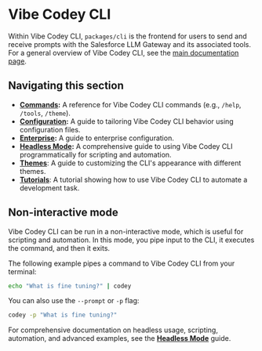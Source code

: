 # Vibe Codey CLI

Within Vibe Codey CLI, `packages/cli` is the frontend for users to send and receive prompts with the Salesforce LLM Gateway and its associated tools. For a general overview of Vibe Codey CLI, see the [main documentation page](../index.md).

## Navigating this section

- **[Commands](./commands.md):** A reference for Vibe Codey CLI commands (e.g., `/help`, `/tools`, `/theme`).
- **[Configuration](./configuration.md):** A guide to tailoring Vibe Codey CLI behavior using configuration files.
- **[Enterprise](./enterprise.md):** A guide to enterprise configuration.
- **[Headless Mode](../headless.md):** A comprehensive guide to using Vibe Codey CLI programmatically for scripting and automation.
- **[Themes](./themes.md)**: A guide to customizing the CLI's appearance with different themes.
- **[Tutorials](tutorials.md)**: A tutorial showing how to use Vibe Codey CLI to automate a development task.

## Non-interactive mode

Vibe Codey CLI can be run in a non-interactive mode, which is useful for scripting and automation. In this mode, you pipe input to the CLI, it executes the command, and then it exits.

The following example pipes a command to Vibe Codey CLI from your terminal:

```bash
echo "What is fine tuning?" | codey
```

You can also use the `--prompt` or `-p` flag:

```bash
codey -p "What is fine tuning?"
```

For comprehensive documentation on headless usage, scripting, automation, and advanced examples, see the **[Headless Mode](../headless.md)** guide.
